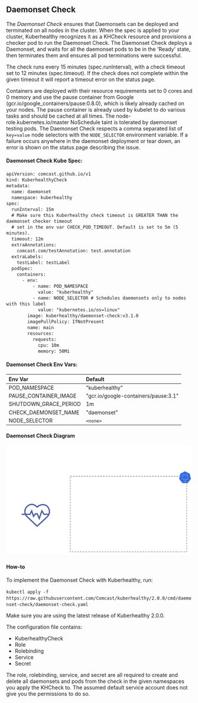 ## Daemonset Check

The *Daemonset Check* ensures that Daemonsets can be deployed and terminated on all nodes in the cluster. When the spec
is applied to your cluster, Kuberhealthy recognizes it as a KHCheck resource and provisions a checker pod to run the
Daemonset Check. The Daemonset Check deploys a Daemonset, and waits for all the daemonset pods to be in the 'Ready'
state, then terminates them and ensures all pod terminations were successful.

The check runs every 15 minutes (spec.runInterval), with a check timeout set to 12 minutes (spec.timeout). If the check
does not complete within the given timeout it will report a timeout error on the status page.

Containers are deployed with their resource requirements set to 0 cores and 0 memory and use the pause container from
Google (gcr.io/google_containers/pause:0.8.0), which is likely already cached on your nodes. The pause container is already used by kubelet to do various tasks and should be cached at all times. The node-role.kubernetes.io/master 
NoSchedule taint is tolerated by daemonset testing pods. The Daemonset Check respects a comma separated list of `key=value` node selectors with the `NODE_SELECTOR` environment variable. If a failure occurs anywhere in the daemonset deployment or tear down, an error is shown on the status page describing the issue.

#### Daemonset Check Kube Spec:

```$xslt
apiVersion: comcast.github.io/v1
kind: KuberhealthyCheck
metadata:
  name: daemonset
  namespace: kuberhealthy
spec:
  runInterval: 15m
  # Make sure this Kuberhealthy check timeout is GREATER THAN the daemonset checker timeout
  # set in the env var CHECK_POD_TIMEOUT. Default is set to 5m (5 minutes).
  timeout: 12m
  extraAnnotations:
    comcast.com/testAnnotation: test.annotation
  extraLabels:
    testLabel: testLabel
  podSpec:
    containers:
      - env:
          - name: POD_NAMESPACE
            value: "kuberhealthy"
          - name: NODE_SELECTOR # Schedules daemonsets only to nodes with this label
            value: "kubernetes.io/os=linux"
        image: kuberhealthy/daemonset-check:v3.1.0
        imagePullPolicy: IfNotPresent
        name: main
        resources:
          requests:
            cpu: 10m
            memory: 50Mi
```

#### Daemonset Check Env Vars:

| Env Var | Default |
| :--- | :--- |
|POD_NAMESPACE|"kuberhealthy"|
|PAUSE_CONTAINER_IMAGE|"gcr.io/google-containers/pause:3.1"|
|SHUTDOWN_GRACE_PERIOD|1m|
|CHECK_DAEMONSET_NAME|"daemonset"|
|NODE_SELECTOR|`<none>`|

#### Daemonset Check Diagram

![](../../images/kh-ds-check.gif)


#### How-to

To implement the Daemonset Check with Kuberhealthy, run:

`kubectl apply -f https://raw.githubusercontent.com/Comcast/kuberhealthy/2.0.0/cmd/daemonset-check/daemonset-check.yaml`

Make sure you are using the latest release of Kuberhealthy 2.0.0.

The configuration file contains:
- KuberhealthyCheck
- Role
- Rolebinding
- Service
- Secret

The role, rolebinding, service, and secret are all required to create and delete all daemonsets and pods from the check
in the given namespaces you apply the KHCheck to. The assumed default service account does not give you the permissions
to do so.
